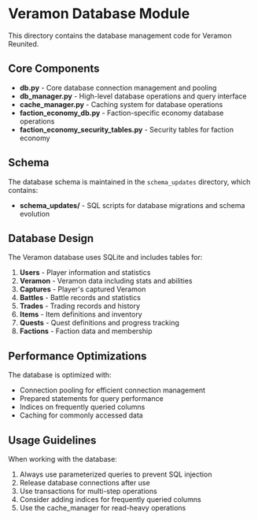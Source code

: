 # Veramon Database Module

This directory contains the database management code for Veramon Reunited.

## Core Components

- **db.py** - Core database connection management and pooling
- **db_manager.py** - High-level database operations and query interface
- **cache_manager.py** - Caching system for database operations
- **faction_economy_db.py** - Faction-specific economy database operations
- **faction_economy_security_tables.py** - Security tables for faction economy

## Schema

The database schema is maintained in the `schema_updates` directory, which contains:
- **schema_updates/** - SQL scripts for database migrations and schema evolution

## Database Design

The Veramon database uses SQLite and includes tables for:

1. **Users** - Player information and statistics
2. **Veramon** - Veramon data including stats and abilities
3. **Captures** - Player's captured Veramon
4. **Battles** - Battle records and statistics
5. **Trades** - Trading records and history
6. **Items** - Item definitions and inventory
7. **Quests** - Quest definitions and progress tracking
8. **Factions** - Faction data and membership

## Performance Optimizations

The database is optimized with:
- Connection pooling for efficient connection management
- Prepared statements for query performance
- Indices on frequently queried columns
- Caching for commonly accessed data

## Usage Guidelines

When working with the database:
1. Always use parameterized queries to prevent SQL injection
2. Release database connections after use
3. Use transactions for multi-step operations
4. Consider adding indices for frequently queried columns
5. Use the cache_manager for read-heavy operations
